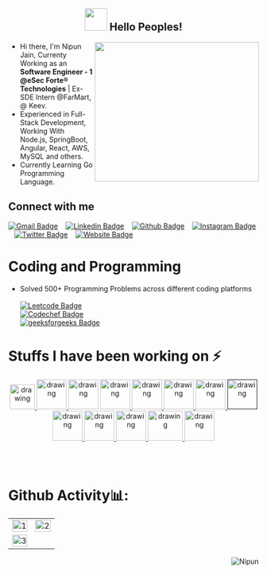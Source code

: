 <h2 align="center"> <img height="45" width="45" src="https://user-images.githubusercontent.com/84225692/121017728-39f37380-c7bb-11eb-91ca-43fdb725c42b.gif"<br> Hello Peoples! </h2>
<img height="280" width="330" src="https://user-images.githubusercontent.com/84225692/121028374-6613f200-c7c5-11eb-9ae9-fd8bd02ca2ba.gif" align="right"/>

* Hi there, I'm Nipun Jain, Currenty Working as an <strong>Software Engineer - 1 @eSec Forte® Technologies</strong> | Ex-SDE Intern @FarMart, @ Keev.
* Experienced in Full-Stack Development, Working With Node.js, SpringBoot, Angular, React, AWS, MySQL and others.
* Currently Learning Go Programming Language.

<h2 > Connect with me </h2>
<p float="left">
<p align='center' float="left">
      
[![Gmail Badge](https://img.shields.io/badge/Gmail-D14836?style=for-the-badge&logo=gmail&logoColor=white&link=mailto:nipunjain119@gmail.com)](mailto:nipunjain119@gmail.com) &nbsp;&nbsp;
[![Linkedin Badge](https://img.shields.io/badge/LinkedIn-0077B5?style=for-the-badge&logo=linkedin&logoColor=white&link=https://linkedin.com/in/nipun-jain-49b0521b8/)](https://linkedin.com/in/nipun-jain-49b0521b8/) &nbsp;&nbsp;
[![Github Badge](https://img.shields.io/badge/GitHub-100000?style=for-the-badge&logo=github&logoColor=white&link=https://www.github.com/codenipun)](https://www.github.com/codenipun) &nbsp;&nbsp;
[![Instagram Badge](https://img.shields.io/badge/Instagram-E4405F?style=for-the-badge&logo=instagram&logoColor=white&link=https://www.instagram.com/_nipun18/)](https://www.instagram.com/jain__nipun/) &nbsp;&nbsp;
[![Twitter Badge](https://img.shields.io/badge/Twitter-1DA1F2?style=for-the-badge&logo=twitter&logoColor=white&link=https://twitter.com/Nipun58879642/)](https://twitter.com/Nipun58879642/) &nbsp;&nbsp;
[![Website Badge](https://img.shields.io/badge/Portfolio-255E63?style=for-the-badge&logo=About.me&logoColor=white&link=https://twitter.com/Nipun58879642/)](https://nipunjain.vercel.app/) &nbsp;&nbsp;
      
# Coding and Programming
- Solved 500+ Programming Problems across different coding platforms <br></br>
[![Leetcode Badge](https://img.shields.io/badge/-LeetCode-FFA116?style=for-the-badge&logo=LeetCode&logoColor=black&link=https://leetcode.com/nipun18/)](https://leetcode.com/nipun18/) &nbsp;&nbsp;</br>
[![Codechef Badge](https://img.shields.io/badge/-CodeChef-5B4638?style=for-the-badge&logo=CodeChef&logoColor=white&link=https://www.codechef.com/users/nipunjain18)](https://www.codechef.com/users/nipunjain18) &nbsp;&nbsp;</br>
[![geeksforgeeks Badge](https://img.shields.io/badge/GeeksforGeeks-298D46?style=for-the-badge&logo=geeksforgeeks&logoColor=white&link=https://auth.geeksforgeeks.org/user/nipun18/practice/)](https://auth.geeksforgeeks.org/user/nipun18/practice/) &nbsp;&nbsp;

      

<h1> Stuffs I have been working on &#x26A1 </h1>
<p float="left">
<p align='center' float="left">
<a href="https://cplusplus.com/"> <img src="https://user-images.githubusercontent.com/84225692/121073289-f404d280-c7ef-11eb-8c24-550b9ec71d35.png" alt="drawing" width="50px"/> </a>
<a href="https://html.com/"><img src="https://user-images.githubusercontent.com/25181517/192158954-f88b5814-d510-4564-b285-dff7d6400dad.png" alt="drawing" width="60px" margin="70px"/> </a>
<img src="https://user-images.githubusercontent.com/25181517/183898674-75a4a1b1-f960-4ea9-abcb-637170a00a75.png" alt="drawing" width="60px"/>
<a href="https://www.javascript.com/"><img src="https://user-images.githubusercontent.com/25181517/117447155-6a868a00-af3d-11eb-9cfe-245df15c9f3f.png" alt="drawing" width="60px"/> </a>   
<a href="https://reactjs.org/"><img src="https://user-images.githubusercontent.com/25181517/183897015-94a058a6-b86e-4e42-a37f-bf92061753e5.png" alt="drawing" width="60px"/> </a>
<a href="https://nodejs.org/en/"><img src="https://user-images.githubusercontent.com/25181517/183568594-85e280a7-0d7e-4d1a-9028-c8c2209e073c.png" alt="drawing" width="60px"/> </a>
<a href="https://www.mongodb.com/"><img src="https://user-images.githubusercontent.com/25181517/182884177-d48a8579-2cd0-447a-b9a6-ffc7cb02560e.png" alt="drawing" width="60px"/> </a>
<a href=""><img src="https://user-images.githubusercontent.com/25181517/183896128-ec99105a-ec1a-4d85-b08b-1aa1620b2046.png" alt="drawing" width="60px"/> </a>
<a href="https://expressjs.com/"><img src="https://user-images.githubusercontent.com/25181517/183859966-a3462d8d-1bc7-4880-b353-e2cbed900ed6.png" alt="drawing"  width="60px"/> </a>
<a href="https://www.nextjs.org/"><img src="https://github.com/marwin1991/profile-technology-icons/assets/136815194/5f8c622c-c217-4649-b0a9-7e0ee24bd704" alt="drawing" width="60px" height="60px"/> </a>
<a href="https://www.postman.com/"><img src="https://user-images.githubusercontent.com/25181517/192109061-e138ca71-337c-4019-8d42-4792fdaa7128.png" alt="drawing" width="60px"/> </a>
<a href="https://jestjs.io/"><img src="https://user-images.githubusercontent.com/25181517/187955005-f4ca6f1a-e727-497b-b81b-93fb9726268e.png" alt="drawing" width="70px" height="60px"/> </a>
<a href="https://www.sass-lang.com/"><img src="https://user-images.githubusercontent.com/25181517/192158956-48192682-23d5-4bfc-9dfb-6511ade346bc.png" alt="drawing" width="60px"/> </a>

<br></br>

# Github Activity📊:

<table align='center'>
  <tr>
    <td><img src="https://github-readme-stats.vercel.app/api?username=codenipun&theme=radical&show_icons=true&count_private=true&showicons=true&"  display=block width=100% height=auto  alt="1" ></td>
    <td><img src="https://github-readme-stats.vercel.app/api/top-langs/?username=codenipun&theme=radical&layout=compact&hide=Jupyter%20Notebook"  display=block width=100% height=auto  alt="2" ></td>
   </tr> 
   <tr>
      <td><img src="https://github-readme-streak-stats.herokuapp.com/?user=codenipun&theme=tokyonight"  display=block width=100% height=auto alt="3" ></td>
  </tr>
</table>
    
<p align="right"> <img src="https://komarev.com/ghpvc/?username=codenipun&label=visitors%20&color=129e00&style=plastic" alt="Nipun" /> 
